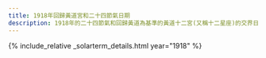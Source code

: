 ```yaml
---
title: 1918年回歸黃道宮和二十四節氣日期
description: 1918年的二十四節氣和回歸黃道為基準的黃道十二宮(又稱十二星座)的交界日期，常見於西洋占星術和星座運程
---
```

{% include_relative _solarterm_details.html year="1918" %}
